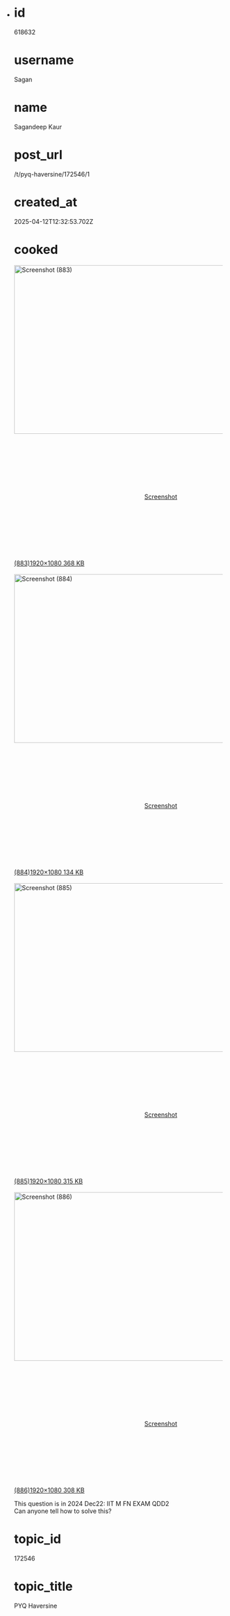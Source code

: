 - # id
  
  618632
  
  # username
  
  Sagan
  
  # name
  
  Sagandeep Kaur
  
  # post_url
  
  /t/pyq-haversine/172546/1
  
  # created_at
  
  2025-04-12T12:32:53.702Z
  
  # cooked
  
  <p><div class="lightbox-wrapper"><a class="lightbox" href="https://europe1.discourse-cdn.com/flex013/uploads/iitm/original/3X/e/c/ec056436956f57e59ec82e28ba057bcac702e5b9.png" data-download-href="/uploads/short-url/xFWew9yxXiAf0RYldrLYeK0vB5D.png?dl=1" title="Screenshot (883)" rel="noopener nofollow ugc"><img src="https://europe1.discourse-cdn.com/flex013/uploads/iitm/optimized/3X/e/c/ec056436956f57e59ec82e28ba057bcac702e5b9_2_690x388.png" alt="Screenshot (883)" data-base62-sha1="xFWew9yxXiAf0RYldrLYeK0vB5D" width="690" height="388" srcset="https://europe1.discourse-cdn.com/flex013/uploads/iitm/optimized/3X/e/c/ec056436956f57e59ec82e28ba057bcac702e5b9_2_690x388.png, https://europe1.discourse-cdn.com/flex013/uploads/iitm/optimized/3X/e/c/ec056436956f57e59ec82e28ba057bcac702e5b9_2_1035x582.png 1.5x, https://europe1.discourse-cdn.com/flex013/uploads/iitm/optimized/3X/e/c/ec056436956f57e59ec82e28ba057bcac702e5b9_2_1380x776.png 2x" data-dominant-color="252525"><div class="meta"><svg class="fa d-icon d-icon-far-image svg-icon" aria-hidden="true"><use href="#far-image"></use></svg><span class="filename">Screenshot (883)</span><span class="informations">1920×1080 368 KB</span><svg class="fa d-icon d-icon-discourse-expand svg-icon" aria-hidden="true"><use href="#discourse-expand"></use></svg></div></a></div><br>
  <div class="lightbox-wrapper"><a class="lightbox" href="https://europe1.discourse-cdn.com/flex013/uploads/iitm/original/3X/b/b/bbcfe87fc66baeed2b84b5fa886be843839c8f04.jpeg" data-download-href="/uploads/short-url/qNsJ9lnqvnyPQeMwALzzJDD2lTu.jpeg?dl=1" title="Screenshot (884)" rel="noopener nofollow ugc"><img src="https://europe1.discourse-cdn.com/flex013/uploads/iitm/optimized/3X/b/b/bbcfe87fc66baeed2b84b5fa886be843839c8f04_2_690x388.jpeg" alt="Screenshot (884)" data-base62-sha1="qNsJ9lnqvnyPQeMwALzzJDD2lTu" width="690" height="388" srcset="https://europe1.discourse-cdn.com/flex013/uploads/iitm/optimized/3X/b/b/bbcfe87fc66baeed2b84b5fa886be843839c8f04_2_690x388.jpeg, https://europe1.discourse-cdn.com/flex013/uploads/iitm/optimized/3X/b/b/bbcfe87fc66baeed2b84b5fa886be843839c8f04_2_1035x582.jpeg 1.5x, https://europe1.discourse-cdn.com/flex013/uploads/iitm/optimized/3X/b/b/bbcfe87fc66baeed2b84b5fa886be843839c8f04_2_1380x776.jpeg 2x" data-dominant-color="5D5C5B"><div class="meta"><svg class="fa d-icon d-icon-far-image svg-icon" aria-hidden="true"><use href="#far-image"></use></svg><span class="filename">Screenshot (884)</span><span class="informations">1920×1080 134 KB</span><svg class="fa d-icon d-icon-discourse-expand svg-icon" aria-hidden="true"><use href="#discourse-expand"></use></svg></div></a></div><br>
  <div class="lightbox-wrapper"><a class="lightbox" href="https://europe1.discourse-cdn.com/flex013/uploads/iitm/original/3X/1/2/12e0850750ac2455a741c15bc7af8afb42e74fb8.png" data-download-href="/uploads/short-url/2GZCMKhSPtUSBuszG1LwyNQO7LG.png?dl=1" title="Screenshot (885)" rel="noopener nofollow ugc"><img src="https://europe1.discourse-cdn.com/flex013/uploads/iitm/optimized/3X/1/2/12e0850750ac2455a741c15bc7af8afb42e74fb8_2_690x388.png" alt="Screenshot (885)" data-base62-sha1="2GZCMKhSPtUSBuszG1LwyNQO7LG" width="690" height="388" srcset="https://europe1.discourse-cdn.com/flex013/uploads/iitm/optimized/3X/1/2/12e0850750ac2455a741c15bc7af8afb42e74fb8_2_690x388.png, https://europe1.discourse-cdn.com/flex013/uploads/iitm/optimized/3X/1/2/12e0850750ac2455a741c15bc7af8afb42e74fb8_2_1035x582.png 1.5x, https://europe1.discourse-cdn.com/flex013/uploads/iitm/optimized/3X/1/2/12e0850750ac2455a741c15bc7af8afb42e74fb8_2_1380x776.png 2x" data-dominant-color="222221"><div class="meta"><svg class="fa d-icon d-icon-far-image svg-icon" aria-hidden="true"><use href="#far-image"></use></svg><span class="filename">Screenshot (885)</span><span class="informations">1920×1080 315 KB</span><svg class="fa d-icon d-icon-discourse-expand svg-icon" aria-hidden="true"><use href="#discourse-expand"></use></svg></div></a></div><br>
  <div class="lightbox-wrapper"><a class="lightbox" href="https://europe1.discourse-cdn.com/flex013/uploads/iitm/original/3X/d/b/dbc48b38657ebbba8ddaf78f346cba73b1d9b032.png" data-download-href="/uploads/short-url/vm9ES7tI4ZbPvvOh0fFQ6wAgMtI.png?dl=1" title="Screenshot (886)" rel="noopener nofollow ugc"><img src="https://europe1.discourse-cdn.com/flex013/uploads/iitm/optimized/3X/d/b/dbc48b38657ebbba8ddaf78f346cba73b1d9b032_2_690x388.png" alt="Screenshot (886)" data-base62-sha1="vm9ES7tI4ZbPvvOh0fFQ6wAgMtI" width="690" height="388" srcset="https://europe1.discourse-cdn.com/flex013/uploads/iitm/optimized/3X/d/b/dbc48b38657ebbba8ddaf78f346cba73b1d9b032_2_690x388.png, https://europe1.discourse-cdn.com/flex013/uploads/iitm/optimized/3X/d/b/dbc48b38657ebbba8ddaf78f346cba73b1d9b032_2_1035x582.png 1.5x, https://europe1.discourse-cdn.com/flex013/uploads/iitm/optimized/3X/d/b/dbc48b38657ebbba8ddaf78f346cba73b1d9b032_2_1380x776.png 2x" data-dominant-color="232322"><div class="meta"><svg class="fa d-icon d-icon-far-image svg-icon" aria-hidden="true"><use href="#far-image"></use></svg><span class="filename">Screenshot (886)</span><span class="informations">1920×1080 308 KB</span><svg class="fa d-icon d-icon-discourse-expand svg-icon" aria-hidden="true"><use href="#discourse-expand"></use></svg></div></a></div></p>
  <p>This question is in 2024 Dec22: IIT M FN EXAM QDD2<br>
  Can anyone tell how to solve this?</p>
  
  # topic_id
  
  172546
  
  # topic_title
  
  PYQ Haversine
